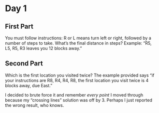 # Day 1

## First Part

You must follow instructions: R or L means turn left or right,
followed by a number of steps to take. What’s the final distance in
steps? Example: “R5, L5, R5, R3 leaves you 12 blocks away.”

## Second Part

Which is the first location you visited twice? The example provided
says “if your instructions are R8, R4, R4, R8, the first location you
visit twice is 4 blocks away, due East.”

I decided to brute force it and remember *every point* I moved through
because my “crossing lines” solution was off by 3. Perhaps I just
reported the wrong result, who knows.
